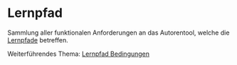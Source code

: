 # Lernpfad

Sammlung aller funktionalen Anforderungen an das Autorentool, welche die [Lernpfade](Lernpfad-XZ.md) betreffen.

Weiterführendes Thema: [Lernpfad Bedingungen](Lernpfad-Bedingungen-Autorentool.md)